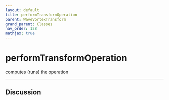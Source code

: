 ```yaml
---
layout: default
title: performTransformOperation
parent: WaveVortexTransform
grand_parent: Classes
nav_order: 128
mathjax: true
---
```


#  performTransformOperation

computes (runs) the operation


---

## Discussion

  
